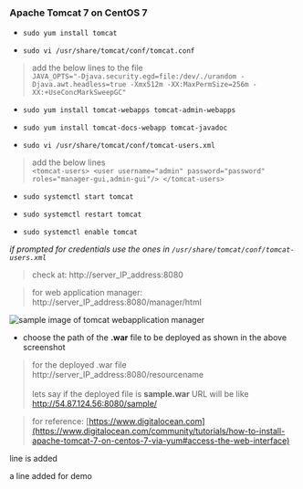 ### Apache Tomcat 7 on CentOS 7

* `sudo yum install tomcat`

* `sudo vi /usr/share/tomcat/conf/tomcat.conf`
>add the below lines to the file <br />
` JAVA_OPTS="-Djava.security.egd=file:/dev/./urandom -Djava.awt.headless=true -Xmx512m -XX:MaxPermSize=256m -XX:+UseConcMarkSweepGC" `

* `sudo yum install tomcat-webapps tomcat-admin-webapps `

* `sudo yum install tomcat-docs-webapp tomcat-javadoc`

* `sudo vi /usr/share/tomcat/conf/tomcat-users.xml`
>add the below lines <br />
` <tomcat-users>
    <user username="admin" password="password" roles="manager-gui,admin-gui"/>
</tomcat-users> `

* `sudo systemctl start tomcat`



* `sudo systemctl restart tomcat`

* `sudo systemctl enable tomcat`



_if prompted for credentials use the ones in `/usr/share/tomcat/conf/tomcat-users.xml`_


>check at:
http://server_IP_address:8080


>for web application manager:
http://server_IP_address:8080/manager/html


![sample image of tomcat webapplication manager](https://assets.digitalocean.com/articles/tomcat7_centos7/manager.png)



* choose the path of the **.war** file to be deployed as shown in the above screenshot
>for the deployed .war file
http://server_IP_address:8080/resourcename <br />  <br />
lets say if the deployed file is **sample.war** URL will be like http://54.87.124.56:8080/sample/



>for reference: [https://www.digitalocean.com](https://www.digitalocean.com/community/tutorials/how-to-install-apache-tomcat-7-on-centos-7-via-yum#access-the-web-interface)




line is added




a line added for demo
